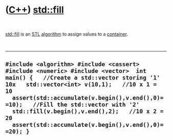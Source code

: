 
 

 

 

 

 

([C++](Cpp.md)) [std::fill](CppFill.md)
=========================================

 

[std::fill](CppFill.md) is an [STL](CppStl.md)
[algorithm](CppAlgorithm.md) to assign values to a
[container](CppContainer.md).

 

  ------------------------------------------------------------------------------------------------------------------------------------------------------------------------------------------------------------------------------------------------------------------------------------------------------------------------------------------------------------------------------------
  ` #include <algorithm> #include <cassert> #include <numeric> #include <vector>  int main() {   //Create a std::vector storing '1' 10x   std::vector<int> v(10,1);   //10 x 1 = 10   assert(std::accumulate(v.begin(),v.end(),0)==10);   //Fill the std::vector with '2'   std::fill(v.begin(),v.end(),2);   //10 x 2 = 20   assert(std::accumulate(v.begin(),v.end(),0)==20); }  `
  ------------------------------------------------------------------------------------------------------------------------------------------------------------------------------------------------------------------------------------------------------------------------------------------------------------------------------------------------------------------------------------

 

 

 

 

 

 

